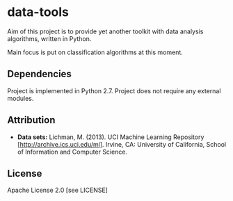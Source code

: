 data-tools
==========
Aim of this project is to provide yet another toolkit with data analysis algorithms, written in Python.

Main focus is put on classification algorithms at this moment.

Dependencies
------------
Project is implemented in Python 2.7.
Project does not require any external modules.

Attribution
-----------
 - **Data sets:** Lichman, M. (2013). UCI Machine Learning Repository [http://archive.ics.uci.edu/ml]. Irvine, CA: University of California, School of Information and Computer Science.

License
-------
Apache License 2.0 [see LICENSE]